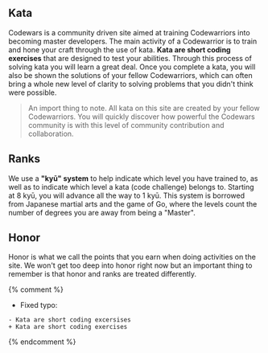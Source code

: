 ---
---

## Kata

Codewars is a community driven site aimed at training Codewarriors into becoming master developers.
The main activity of a Codewarrior is to train and hone your craft through the use of kata.
**Kata are short coding exercises** that are designed to test your abilities.
Through this process of solving kata you will learn a great deal.
Once you complete a kata, you will also be shown the solutions of your fellow Codewarriors,
which can often bring a whole new level of clarity to solving problems that you didn't think were possible.

> An import thing to note. All kata on this site are created by your fellow Codewarriors.
> You will quickly discover how powerful the Codewars community is with this level of community contribution and collaboration.

## Ranks

We use a **"kyū" system** to help indicate which level you have trained to,
as well as to indicate which level a kata (code challenge) belongs to.
Starting at 8 kyū, you will advance all the way to 1 kyū.
This system is borrowed from Japanese martial arts and the game of Go,
where the levels count the number of degrees you are away from being a "Master".

## Honor

Honor is what we call the points that you earn when doing activities on the site.
We won't get too deep into honor right now but an important thing to remember is that honor and ranks are treated differently.


{% comment %}

- Fixed typo:

```
- Kata are short coding excersises
+ Kata are short coding exercises
```

{% endcomment %}
